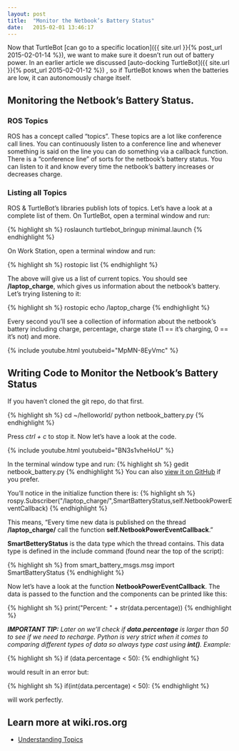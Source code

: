 ```yaml
---
layout: post
title:  "Monitor the Netbook’s Battery Status"
date:   2015-02-01 13:46:17
---
```


Now that TurtleBot [can go to a specific location]({{ site.url }}{% post_url 2015-02-01-14 %}), we want to make sure it doesn’t run out of battery power. In an earlier article we discussed [auto-docking TurtleBot]({{ site.url }}{% post_url 2015-02-01-12 %}) , so if TurtleBot knows when the batteries are low, it can autonomously charge itself.

## Monitoring the Netbook’s Battery Status.

### ROS Topics

ROS has a concept called “topics”. These topics are a lot like conference call lines. You can continuously listen to a conference line and whenever something is said on the line you can do something via a callback function. There is a “conference line” of sorts for the netbook’s battery status. You can listen to it and know every time the netbook’s battery increases or decreases charge.

### Listing all Topics

ROS & TurtleBot’s libraries publish lots of topics. Let’s have a look at a complete list of them. On TurtleBot, open a terminal window and run:

{% highlight sh %}
roslaunch turtlebot_bringup minimal.launch
{% endhighlight %}

On Work Station, open a terminal window and run:

{% highlight sh %}
rostopic list
{% endhighlight %}

The above will give us a list of current topics. You should see **/laptop_charge**, which gives us information about the netbook’s battery. Let’s trying listening to it:

{% highlight sh %}
rostopic echo /laptop_charge
{% endhighlight %}

Every second you’ll see a collection of information about the netbook’s battery including charge, percentage, charge state (1 == it’s charging, 0 == it’s not) and more.

{% include youtube.html youtubeid="MpMN-8EyVmc" %}

## Writing Code to Monitor the Netbook’s Battery Status

If you haven’t cloned the git repo, do that first.

{% highlight sh %}
cd ~/helloworld/
python netbook_battery.py
{% endhighlight %}

Press *ctrl + c* to stop it. Now let’s have a look at the code.

{% include youtube.html youtubeid="BN3s1vheHoU" %}

In the terminal window type and run:
{% highlight sh %}
gedit netbook_battery.py
{% endhighlight %}
You can also [view it on GitHub](https://github.com/markwsilliman/turtlebot/blob/master/netbook_battery.py) if you prefer.

You’ll notice in the initialize function there is:
{% highlight sh %}
rospy.Subscriber("/laptop_charge/",SmartBatteryStatus,self.NetbookPowerEventCallback)
{% endhighlight %}

This means, “Every time new data is published on the thread **/laptop_charge/** call the function **self.NetbookPowerEventCallback**.”

**SmartBetteryStatus** is the data type which the thread contains. This data type is defined in the include command (found near the top of the script):

{% highlight sh %}
from smart_battery_msgs.msg import SmartBatteryStatus
{% endhighlight %}

Now let’s have a look at the function **NetbookPowerEventCallback**. The data is passed to the function and the components can be printed like this:

{% highlight sh %}
print("Percent: " + str(data.percentage)) 
{% endhighlight %}

***IMPORTANT TIP:** Later on we’ll check if **data.percentage** is larger than 50 to see if we need to recharge. Python is very strict when it comes to comparing different types of data so always type cast using **int()**. Example:*

{% highlight sh %}
if (data.percentage < 50):
{% endhighlight %}

would result in an error but:

{% highlight sh %}
if(int(data.percentage) < 50):
{% endhighlight %}

will work perfectly.

## Learn more at wiki.ros.org

* [Understanding Topics](http://wiki.ros.org/ROS/Tutorials/UnderstandingTopics)